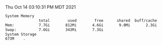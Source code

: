 Thu Oct 14 03:10:31 PM MDT 2021
```bash
System Memory
               total        used        free      shared  buff/cache   available
Mem:           7.7Gi       812Mi       4.6Gi       9.0Mi       2.3Gi       6.6Gi
Swap:          7.6Gi       343Mi       7.3Gi
System Storage
673M	.
```
